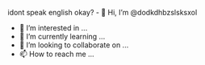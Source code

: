 idont speak english okay? - 👋 Hi, I’m @dodkdhbzslsksxol
- 👀 I’m interested in ...
- 🌱 I’m currently learning ...
- 💞️ I’m looking to collaborate on ...
- 📫 How to reach me ...

<!---
dodkdhbzslsksxol/dodkdhbzslsksxol is a ✨ special ✨ repository because its `README.md` (this file) appears on your GitHub profile.
You can click the Preview link to take a look at your changes.
--->
